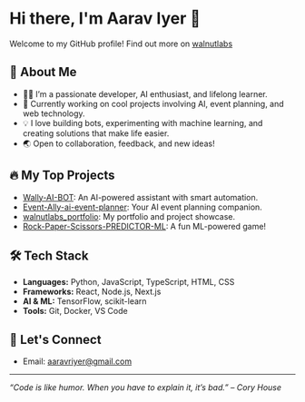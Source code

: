 # Hi there, I'm Aarav Iyer 👋

Welcome to my GitHub profile! Find out more on [walnutlabs](https://walnutlabs.in)

## 🚀 About Me

- 🧑‍💻 I’m a passionate developer, AI enthusiast, and lifelong learner.
- 🌱 Currently working on cool projects involving AI, event planning, and web technology.
- 💡 I love building bots, experimenting with machine learning, and creating solutions that make life easier.
- 🌏 Open to collaboration, feedback, and new ideas!

## 🔥 My Top Projects

- [Wally-AI-BOT](https://github.com/aaravriyer193/Wally-AI-BOT): An AI-powered assistant with smart automation.
- [Event-Ally-ai-event-planner](https://github.com/aaravriyer193/Event-Ally-ai-event-planner): Your AI event planning companion.
- [walnutlabs_portfolio](https://walnutlabs.in): My portfolio and project showcase.
- [Rock-Paper-Scissors-PREDICTOR-ML](https://github.com/aaravriyer193/Rock-Paper-Scissors-PREDICTOR-ML): A fun ML-powered game!

## 🛠️ Tech Stack

- **Languages:** Python, JavaScript, TypeScript, HTML, CSS
- **Frameworks:** React, Node.js, Next.js
- **AI & ML:** TensorFlow, scikit-learn
- **Tools:** Git, Docker, VS Code


## 🤝 Let's Connect
- Email: aaravriyer@gmail.com

---

_“Code is like humor. When you have to explain it, it’s bad.” – Cory House_

